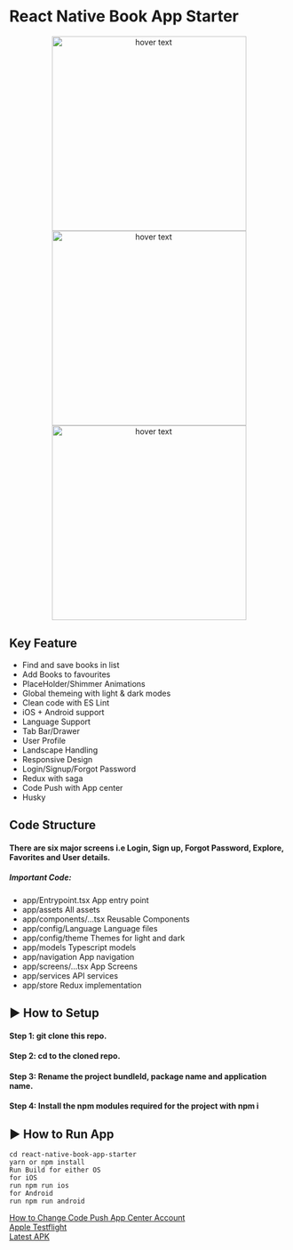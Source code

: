 # React Native Book App Starter
<p align="center">
  <img src="https://user-images.githubusercontent.com/78399841/135077493-12001837-17a3-4d59-a884-54368ebd6e51.gif" width="350" title="hover text">
    <img src="https://user-images.githubusercontent.com/78399841/135077517-42365bf6-53f9-4563-ad2a-0299423aaaf9.gif" width="350" title="hover text">
  <img src="https://user-images.githubusercontent.com/78399841/135077522-6ceddced-0b17-48b2-8e42-97448d8b2d1c.gif" width="350" title="hover text">

</p>


## Key Feature

 * Find and save books in list
 * Add Books to favourites
 * PlaceHolder/Shimmer Animations 
 * Global themeing with light & dark modes
 * Clean code with ES Lint
 * iOS + Android support
 * Language Support
 * Tab Bar/Drawer
 * User Profile
 * Landscape Handling
 * Responsive Design 
 * Login/Signup/Forgot Password
 * Redux with saga 
 * Code Push with App center
 * Husky


## Code Structure

#### There are six major screens i.e Login, Sign up, Forgot Password, Explore, Favorites and User details.
##### Important Code:
* app/Entrypoint.tsx App entry point 
* app/assets All assets
* app/components/...tsx Reusable Components
* app/config/Language Language files
* app/config/theme Themes for light and dark
* app/models Typescript models
* app/navigation App navigation
* app/screens/...tsx App Screens
* app/services API services
* app/store Redux implementation


## ▶ How to Setup

#### Step 1: git clone this repo.

#### Step 2: cd to the cloned repo.

#### Step 3: Rename the project bundleId, package name and application name.

#### Step 4: Install the npm modules required for the project with npm i

## ▶ How to Run App

```
cd react-native-book-app-starter
yarn or npm install
Run Build for either OS
for iOS
run npm run ios
for Android
run npm run android

```

[How to Change Code Push App Center Account](https://dev.to/karanpratapsingh/update-your-react-native-apps-seamlessly-using-microsoft-s-codepush-f61)
</br>
[Apple Testflight](https://testflight.apple.com/join/oUTTuqP0)
</br>
[Latest APK](https://drive.google.com/drive/folders/1g2BuSAWtCb93uN-H9w04LHv7I44kKT9H?usp=sharing)

